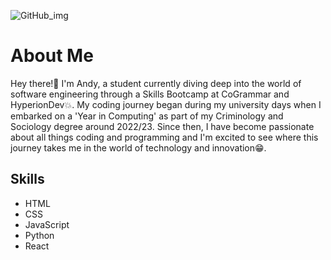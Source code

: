 ![GitHub_img](https://github.com/andyagdw/andyagdw/assets/138252680/0481d3c0-c92a-4a09-9e1a-47d61bc8ecd4)

# About Me

Hey there!👋 I'm Andy, a student currently diving deep into the world of software engineering through a Skills Bootcamp at CoGrammar and HyperionDev💥. My coding journey began during my university days when I embarked on a 'Year in Computing' as part of my Criminology and Sociology degree around 2022/23. Since then, I have become passionate about all things coding and programming and I'm excited to see where this journey takes me in the world of technology and innovation😁.


## Skills
- HTML
- CSS
- JavaScript
- Python
- React

